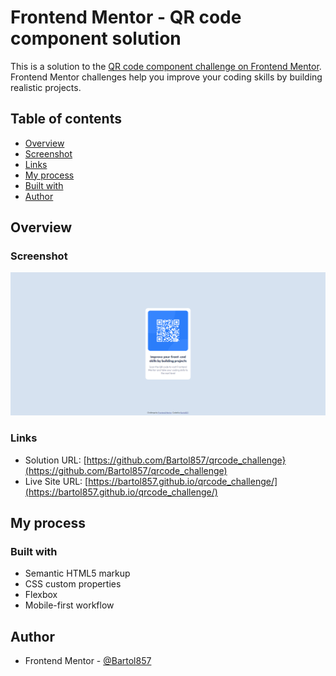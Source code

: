 # Frontend Mentor - QR code component solution

This is a solution to the [QR code component challenge on Frontend Mentor](https://www.frontendmentor.io/challenges/qr-code-component-iux_sIO_H). Frontend Mentor challenges help you improve your coding skills by building realistic projects. 

## Table of contents

- [Overview](#overview)
- [Screenshot](#screenshot)
- [Links](#links)
- [My process](#my-process)
- [Built with](#built-with)
- [Author](#author)

## Overview

### Screenshot

![](./screenshot.jpg)


### Links

- Solution URL: [https://github.com/Bartol857/qrcode_challenge}(https://github.com/Bartol857/qrcode_challenge)
- Live Site URL: [https://bartol857.github.io/qrcode_challenge/](https://bartol857.github.io/qrcode_challenge/)

## My process

### Built with

- Semantic HTML5 markup
- CSS custom properties
- Flexbox
- Mobile-first workflow

## Author

- Frontend Mentor - [@Bartol857](https://www.frontendmentor.io/profile/Bartol857)

